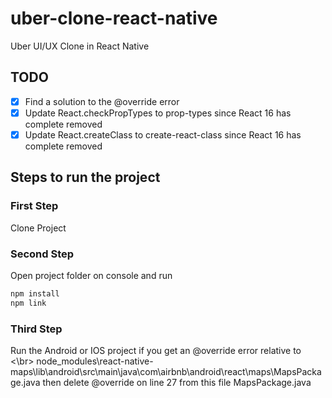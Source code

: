 # uber-clone-react-native
Uber UI/UX Clone in React Native

## TODO
   * [x] Find a solution to the @override error
   * [x] Update React.checkPropTypes to prop-types since React 16 has complete removed
   * [x] Update React.createClass to create-react-class since React 16 has complete removed

## Steps to run the project

### First Step
Clone Project

### Second Step
Open project folder on console and run

```sh
npm install
npm link
```

### Third Step
Run the Android or IOS project if you get an @override error relative to <\br>
node_modules\react-native-maps\lib\android\src\main\java\com\airbnb\android\react\maps\MapsPackage.java
then delete @override on line 27 from this file MapsPackage.java
